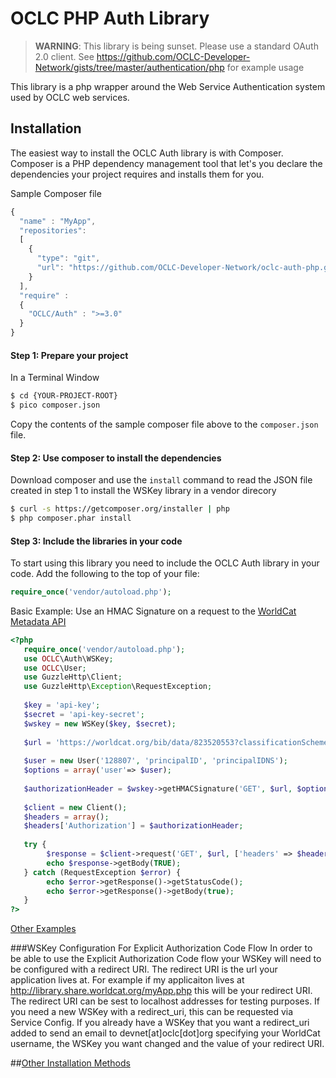 OCLC PHP Auth Library
=============
> **WARNING**: This library is being sunset. Please use a standard OAuth 2.0 client. See https://github.com/OCLC-Developer-Network/gists/tree/master/authentication/php for example usage

This library is a php wrapper around the Web Service Authentication system used by OCLC web services. 

## Installation

The easiest way to install the OCLC Auth library is with Composer. Composer is a PHP dependency management tool that let's you declare the dependencies your project requires and installs them for you.

Sample Composer file

```javascript
{
  "name" : "MyApp",
  "repositories": 
  [
    {
      "type": "git",
      "url": "https://github.com/OCLC-Developer-Network/oclc-auth-php.git"
    }
  ],
  "require" : 
  {
    "OCLC/Auth" : ">=3.0"
  }
}
```

#### Step 1: Prepare your project

In a Terminal Window

```bash
$ cd {YOUR-PROJECT-ROOT}
$ pico composer.json
```

Copy the contents of the sample composer file above to the `composer.json` file.

#### Step 2: Use composer to install the dependencies

Download composer and use the `install` command to read the JSON file created in step 1 to install the WSKey library in a vendor direcory

```bash
$ curl -s https://getcomposer.org/installer | php
$ php composer.phar install
```

#### Step 3: Include the libraries in your code
To start using this library you need to include the OCLC Auth library in your code. Add the following to the top of your file:
```php
require_once('vendor/autoload.php');
```

Basic Example: Use an HMAC Signature on a request to the [WorldCat Metadata API](http://www.oclc.org/developer/develop/web-services/worldcat-metadata-api.en.html)
```php
<?php
   require_once('vendor/autoload.php');
   use OCLC\Auth\WSKey;
   use OCLC\User;
   use GuzzleHttp\Client;
   use GuzzleHttp\Exception\RequestException;
   
   $key = 'api-key';
   $secret = 'api-key-secret';
   $wskey = new WSKey($key, $secret);
   
   $url = 'https://worldcat.org/bib/data/823520553?classificationScheme=LibraryOfCongress&holdingLibraryCode=MAIN';
   
   $user = new User('128807', 'principalID', 'principalIDNS');
   $options = array('user'=> $user);
   
   $authorizationHeader = $wskey->getHMACSignature('GET', $url, $options);
    
   $client = new Client();
   $headers = array();
   $headers['Authorization'] = $authorizationHeader;
   
   try {
        $response = $client->request('GET', $url, ['headers' => $headers]);
        echo $response->getBody(TRUE);
   } catch (RequestException $error) {
        echo $error->getResponse()->getStatusCode();
        echo $error->getResponse()->getBody(true);
   }
?>
```

[Other Examples](https://github.com/OCLC-Developer-Network/oclc-auth-php/blob/master/docs/example.rst)

###WSKey Configuration For Explicit Authorization Code Flow
In order to be able to use the Explicit Authorization Code flow your WSKey will need to be configured with a redirect URI. The redirect URI is the url your application lives at.
For example if my applicaiton lives at http://library.share.worldcat.org/myApp.php this will be your redirect URI. The redirect URI can be sest to localhost addresses for testing purposes.
If you need a new WSKey with a redirect_uri, this can be requested via Service Config.
If you already have a WSKey that you want a redirect_uri added to send an email to devnet[at]oclc[dot]org specifying your WorldCat username, the WSKey you want changed and the value of your redirect URI.

##[Other Installation Methods](https://github.com/OCLC-Developer-Network/oclc-auth-php/blob/master/docs/otherInstallMethods.rst)
